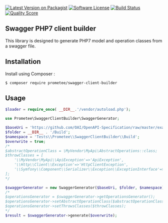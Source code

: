 [![Latest Version on Packagist][ico-version]][link-packagist]
[![Software License][ico-license]](LICENSE)
[![Build Status][ico-travis]][link-travis]
[![Quality Score][ico-code-quality]][link-code-quality]

## Swagger PHP7 client builder

This library is designed to generate PHP7 model and operation classes from a swagger file.

## Installation

Install using Composer :

```
$ composer require prometee/swagger-client-builder
```

## Usage

```php
$loader = require_once( __DIR__.'/vendor/autoload.php');

use Prometee\SwaggerClientBuilder\SwaggerGenerator;

$baseUri = 'https://github.com/OAI/OpenAPI-Specification/raw/master/examples/v2.0/json/petstore-expanded.json';
$folder = __DIR__ . '/Build';
$namespace = 'Tests\\Prometee\\SwaggerClientBuilder\\Build';
$overwrite = true;
/*
$abstractOperationClass = \MyVendor\MyApi\AbstractOperations::class;
$throwClasses = [
    '\\MyVendor\MyApi\\ApiException'=>'ApiException',
    '\\Http\\Client\\Exception'=>'HttpClientException',
    '\\Symfony\\Component\\Serializer\\Exception\\ExceptionInterface'=>'SerializerExceptionInterface',
];
*/

$swaggerGenerator = new SwaggerGenerator($baseUri, $folder, $namespace);
/*
$operationsGenerator = $swaggerGenerator->getOperationsGenerator();
$operationsGenerator->setAbstractOperationClass($abstractOperationClass);
$operationsGenerator->setThrowsClasses($throwClasses);
*/
$result = $swaggerGenerator->generate($overwrite);

```

[ico-version]: https://img.shields.io/packagist/v/Prometee/swagger-client-builder.svg?style=flat-square
[ico-license]: https://img.shields.io/badge/license-MIT-brightgreen.svg?style=flat-square
[ico-travis]: https://img.shields.io/travis/Prometee/SwaggerClientBuilder/master.svg?style=flat-square
[ico-code-quality]: https://img.shields.io/scrutinizer/g/Prometee/SwaggerClientBuilder.svg?style=flat-square

[link-packagist]: https://packagist.org/packages/prometee/swagger-client-builder
[link-travis]: https://travis-ci.org/Prometee/SwaggerClientBuilder
[link-scrutinizer]: https://scrutinizer-ci.com/g/Prometee/SwaggerClientBuilder/code-structure
[link-code-quality]: https://scrutinizer-ci.com/g/Prometee/SwaggerClientBuilder
